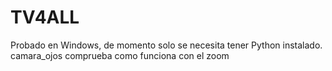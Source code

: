 # TV4ALL
Probado en Windows, de momento solo se necesita tener Python instalado.
camara_ojos comprueba como funciona con el zoom
